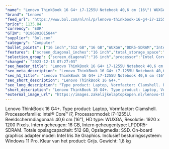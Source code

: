```yaml
---
"name": "Lenovo ThinkBook 16 G4+ i7-1255U Notebook 40,6 cm (16\") WUXGA Intel® Core™ i7 16 GB LPDDR5-SDRAM 512 GB SSD Wi-Fi 6 (802.11ax) Windows 11 Pro Grijs"
"brand": "Lenovo"
"feed_url": "https://www.bol.com/nl/nl/p/lenovo-thinkbook-16-g4-i7-1255u-notebook-40-6-cm-wuxga-intel-core-i7-16-gb-lpddr5-sdram-512-gb-ssd-wi-fi-6-windows-11-pro-grijs/9300000109089606"
"price": 1135.84
"currency": "EUR"
"GTIN": "0196802015844"
"supplier": "Bol.com"
"category": "Computer"
"bullet_points": ["16 inch","512 GB","16 GB","WUXGA","DDR5-SDRAM","Intel Iris Xe Graphics","Windows"]
"features": {"screen_diagonal_inches":"16 inch","total_storage_space":"512 GB","memory_size":"16 GB","graphics":"WUXGA","memory_type":"DDR5-SDRAM","graphics_card":"Intel Iris Xe Graphics","operating_system":"Windows"}
"selection_group": {"screen_diagonal":"16 inch","processor":"Intel Core i7","changed_price_past_3_days":false,"product_family":"ThinkBook"}
"changed": "2023-12-13 07:27:03"
"seo_header_title": "Lenovo ThinkBook 16 G4+ i7-1255U Notebook 40,6 cm (16\") WUXGA Intel® Core™ i7 16 GB LPDDR5-SDRAM 512 GB SSD Wi-Fi 6 (802.11ax) Windows 11 Pro Grijs"
"seo_meta_description": "Lenovo ThinkBook 16 G4+ i7-1255U Notebook 40,6 cm (16\") WUXGA Intel® Core™ i7 16 GB LPDDR5-SDRAM 512 GB SSD Wi-Fi 6 (802.11ax) Windows 11 Pro Grijs"
"seo_h1_title": "Lenovo ThinkBook 16 G4+ i7-1255U Notebook 40,6 cm (16\") WUXGA Intel® Core™ i7 16 GB LPDDR5-SDRAM 512 GB SSD Wi-Fi 6 (802.11ax) Windows 11 Pro Grijs"
"seo_short_description": "Lenovo ThinkBook 16 G4+."
"seo_long_description": "Type product: Laptop, Vormfactor: Clamshell. Processorfamilie: Intel® Core™ i7, Processormodel: i7-1255U. Beeldschermdiagonaal: 40,6 cm (16\"), HD type: WUXGA, Resolutie: 1920 x 1200 Pixels. Intern geheugen: 16 GB, Intern geheugentype: LPDDR5-SDRAM. Totale opslagcapaciteit: 512 GB, Opslagmedia: SSD. On-board graphics adapter model: Intel Iris Xe Graphics. Inclusief besturingssysteem: Windows 11 Pro. Kleur van het product: Grijs. Gewicht: 1,8 kg"
"short_description": "Lenovo ThinkBook 16 G4+. Type product: Laptop, Vormfactor: Clamshell. Processorfamilie: Intel® Core™ i7, Processormodel: i7-1255U. Beeldschermdiagonaal: 40,6 cm (16\"), HD type: WUXGA, Resolutie: 1920 x 1200 Pixels. Intern geheugen: 16 GB, Intern geheugentype: LPDDR5-SDRAM. Totale opslagcapaciteit: 512 GB, Opslagmedia: SSD. On-board graphics adapter model: Intel Iris Xe Graphics. Inclusief besturingssysteem: Windows 11 Pro. Kleur van het product: Grijs. Gewicht: 1,8 kg"
"external_image_url": "https://images.zakelijkelaptopkopen.nl/lenovo-thinkbook-16-g4-i7-1255u-notebook-40-6-cm-wuxga-intel-core-i7-16-gb-lpddr5-sdram-512-gb-ssd-wi-fi-6-windows-11-pro-grijs.webp"
---
```


Lenovo ThinkBook 16 G4+. Type product: Laptop, Vormfactor: Clamshell. Processorfamilie: Intel® Core™ i7, Processormodel: i7-1255U. Beeldschermdiagonaal: 40,6 cm (16"), HD type: WUXGA, Resolutie: 1920 x 1200 Pixels. Intern geheugen: 16 GB, Intern geheugentype: LPDDR5-SDRAM. Totale opslagcapaciteit: 512 GB, Opslagmedia: SSD. On-board graphics adapter model: Intel Iris Xe Graphics. Inclusief besturingssysteem: Windows 11 Pro. Kleur van het product: Grijs. Gewicht: 1,8 kg